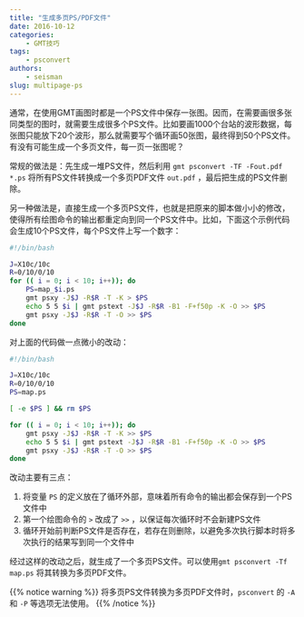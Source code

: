```yaml
---
title: "生成多页PS/PDF文件"
date: 2016-10-12
categories:
    - GMT技巧
tags:
    - psconvert
authors:
    - seisman
slug: multipage-ps
---
```


通常，在使用GMT画图时都是一个PS文件中保存一张图。因而，在需要画很多张同类型的图时，就需要生成很多个PS文件。比如要画1000个台站的波形数据，每张图只能放下20个波形，那么就需要写个循环画50张图，最终得到50个PS文件。有没有可能生成一个多页文件，每一页一张图呢？

常规的做法是：先生成一堆PS文件，然后利用 `gmt psconvert -TF -Fout.pdf *.ps`
将所有PS文件转换成一个多页PDF文件 `out.pdf` ，最后把生成的PS文件删除。

另一种做法是，直接生成一个多页PS文件，也就是把原来的脚本做小小的修改，使得所有绘图命令的输出都重定向到同一个PS文件中。比如，下面这个示例代码会生成10个PS文件，每个PS文件上写一个数字：

``` bash
#!/bin/bash

J=X10c/10c
R=0/10/0/10
for (( i = 0; i < 10; i++)); do
    PS=map_$i.ps
    gmt psxy -J$J -R$R -T -K > $PS
    echo 5 5 $i | gmt pstext -J$J -R$R -B1 -F+f50p -K -O >> $PS
    gmt psxy -J$J -R$R -T -O >> $PS
done
```

对上面的代码做一点微小的改动：
``` bash
#!/bin/bash

J=X10c/10c
R=0/10/0/10
PS=map.ps

[ -e $PS ] && rm $PS

for (( i = 0; i < 10; i++)); do
    gmt psxy -J$J -R$R -T -K >> $PS
    echo 5 5 $i | gmt pstext -J$J -R$R -B1 -F+f50p -K -O >> $PS
    gmt psxy -J$J -R$R -T -O >> $PS
done
```
改动主要有三点：

1. 将变量 `PS` 的定义放在了循环外部，意味着所有命令的输出都会保存到一个PS文件中
2. 第一个绘图命令的 `>` 改成了 `>>` ，以保证每次循环时不会新建PS文件
3. 循环开始前判断PS文件是否存在，若存在则删除，以避免多次执行脚本时将多次执行的结果写到同一个文件中

经过这样的改动之后，就生成了一个多页PS文件。可以使用`gmt psconvert -Tf map.ps`
将其转换为多页PDF文件。

{{% notice warning %}}
将多页PS文件转换为多页PDF文件时，`psconvert` 的 `-A` 和 `-P` 等选项无法使用。
{{% /notice %}}
